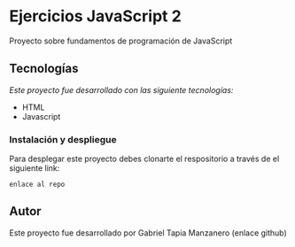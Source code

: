 # Ejercicios JavaScript 2
Proyecto sobre fundamentos de programación de JavaScript

## Tecnologías
_Este proyecto fue desarrollado con las siguiente tecnologías:_

* HTML
* Javascript

### Instalación y despliegue
Para desplegar este proyecto debes clonarte el respositorio a través de el siguiente link:

```
enlace al repo
```

## Autor
Este proyecto fue desarrollado por Gabriel Tapia Manzanero (enlace github)